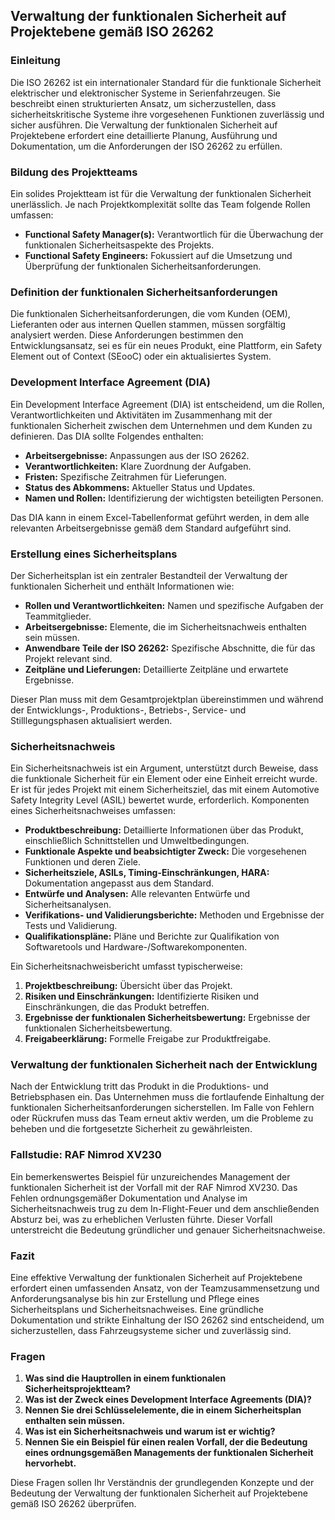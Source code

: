
## Verwaltung der funktionalen Sicherheit auf Projektebene gemäß ISO 26262

### Einleitung

Die ISO 26262 ist ein internationaler Standard für die funktionale Sicherheit elektrischer und elektronischer Systeme in Serienfahrzeugen. Sie beschreibt einen strukturierten Ansatz, um sicherzustellen, dass sicherheitskritische Systeme ihre vorgesehenen Funktionen zuverlässig und sicher ausführen. Die Verwaltung der funktionalen Sicherheit auf Projektebene erfordert eine detaillierte Planung, Ausführung und Dokumentation, um die Anforderungen der ISO 26262 zu erfüllen.

### Bildung des Projektteams

Ein solides Projektteam ist für die Verwaltung der funktionalen Sicherheit unerlässlich. Je nach Projektkomplexität sollte das Team folgende Rollen umfassen:

- **Functional Safety Manager(s):** Verantwortlich für die Überwachung der funktionalen Sicherheitsaspekte des Projekts.
- **Functional Safety Engineers:** Fokussiert auf die Umsetzung und Überprüfung der funktionalen Sicherheitsanforderungen.

### Definition der funktionalen Sicherheitsanforderungen

Die funktionalen Sicherheitsanforderungen, die vom Kunden (OEM), Lieferanten oder aus internen Quellen stammen, müssen sorgfältig analysiert werden. Diese Anforderungen bestimmen den Entwicklungsansatz, sei es für ein neues Produkt, eine Plattform, ein Safety Element out of Context (SEooC) oder ein aktualisiertes System.

### Development Interface Agreement (DIA)

Ein Development Interface Agreement (DIA) ist entscheidend, um die Rollen, Verantwortlichkeiten und Aktivitäten im Zusammenhang mit der funktionalen Sicherheit zwischen dem Unternehmen und dem Kunden zu definieren. Das DIA sollte Folgendes enthalten:

- **Arbeitsergebnisse:** Anpassungen aus der ISO 26262.
- **Verantwortlichkeiten:** Klare Zuordnung der Aufgaben.
- **Fristen:** Spezifische Zeitrahmen für Lieferungen.
- **Status des Abkommens:** Aktueller Status und Updates.
- **Namen und Rollen:** Identifizierung der wichtigsten beteiligten Personen.

Das DIA kann in einem Excel-Tabellenformat geführt werden, in dem alle relevanten Arbeitsergebnisse gemäß dem Standard aufgeführt sind.

### Erstellung eines Sicherheitsplans

Der Sicherheitsplan ist ein zentraler Bestandteil der Verwaltung der funktionalen Sicherheit und enthält Informationen wie:

- **Rollen und Verantwortlichkeiten:** Namen und spezifische Aufgaben der Teammitglieder.
- **Arbeitsergebnisse:** Elemente, die im Sicherheitsnachweis enthalten sein müssen.
- **Anwendbare Teile der ISO 26262:** Spezifische Abschnitte, die für das Projekt relevant sind.
- **Zeitpläne und Lieferungen:** Detaillierte Zeitpläne und erwartete Ergebnisse.

Dieser Plan muss mit dem Gesamtprojektplan übereinstimmen und während der Entwicklungs-, Produktions-, Betriebs-, Service- und Stilllegungsphasen aktualisiert werden.

### Sicherheitsnachweis

Ein Sicherheitsnachweis ist ein Argument, unterstützt durch Beweise, dass die funktionale Sicherheit für ein Element oder eine Einheit erreicht wurde. Er ist für jedes Projekt mit einem Sicherheitsziel, das mit einem Automotive Safety Integrity Level (ASIL) bewertet wurde, erforderlich. Komponenten eines Sicherheitsnachweises umfassen:

- **Produktbeschreibung:** Detaillierte Informationen über das Produkt, einschließlich Schnittstellen und Umweltbedingungen.
- **Funktionale Aspekte und beabsichtigter Zweck:** Die vorgesehenen Funktionen und deren Ziele.
- **Sicherheitsziele, ASILs, Timing-Einschränkungen, HARA:** Dokumentation angepasst aus dem Standard.
- **Entwürfe und Analysen:** Alle relevanten Entwürfe und Sicherheitsanalysen.
- **Verifikations- und Validierungsberichte:** Methoden und Ergebnisse der Tests und Validierung.
- **Qualifikationspläne:** Pläne und Berichte zur Qualifikation von Softwaretools und Hardware-/Softwarekomponenten.

Ein Sicherheitsnachweisbericht umfasst typischerweise:

1. **Projektbeschreibung:** Übersicht über das Projekt.
2. **Risiken und Einschränkungen:** Identifizierte Risiken und Einschränkungen, die das Produkt betreffen.
3. **Ergebnisse der funktionalen Sicherheitsbewertung:** Ergebnisse der funktionalen Sicherheitsbewertung.
4. **Freigabeerklärung:** Formelle Freigabe zur Produktfreigabe.

### Verwaltung der funktionalen Sicherheit nach der Entwicklung

Nach der Entwicklung tritt das Produkt in die Produktions- und Betriebsphasen ein. Das Unternehmen muss die fortlaufende Einhaltung der funktionalen Sicherheitsanforderungen sicherstellen. Im Falle von Fehlern oder Rückrufen muss das Team erneut aktiv werden, um die Probleme zu beheben und die fortgesetzte Sicherheit zu gewährleisten.

### Fallstudie: RAF Nimrod XV230

Ein bemerkenswertes Beispiel für unzureichendes Management der funktionalen Sicherheit ist der Vorfall mit der RAF Nimrod XV230. Das Fehlen ordnungsgemäßer Dokumentation und Analyse im Sicherheitsnachweis trug zu dem In-Flight-Feuer und dem anschließenden Absturz bei, was zu erheblichen Verlusten führte. Dieser Vorfall unterstreicht die Bedeutung gründlicher und genauer Sicherheitsnachweise.

### Fazit

Eine effektive Verwaltung der funktionalen Sicherheit auf Projektebene erfordert einen umfassenden Ansatz, von der Teamzusammensetzung und Anforderungsanalyse bis hin zur Erstellung und Pflege eines Sicherheitsplans und Sicherheitsnachweises. Eine gründliche Dokumentation und strikte Einhaltung der ISO 26262 sind entscheidend, um sicherzustellen, dass Fahrzeugsysteme sicher und zuverlässig sind.

### Fragen

1. **Was sind die Hauptrollen in einem funktionalen Sicherheitsprojektteam?**
2. **Was ist der Zweck eines Development Interface Agreements (DIA)?**
3. **Nennen Sie drei Schlüsselelemente, die in einem Sicherheitsplan enthalten sein müssen.**
4. **Was ist ein Sicherheitsnachweis und warum ist er wichtig?**
5. **Nennen Sie ein Beispiel für einen realen Vorfall, der die Bedeutung eines ordnungsgemäßen Managements der funktionalen Sicherheit hervorhebt.**

Diese Fragen sollen Ihr Verständnis der grundlegenden Konzepte und der Bedeutung der Verwaltung der funktionalen Sicherheit auf Projektebene gemäß ISO 26262 überprüfen.

